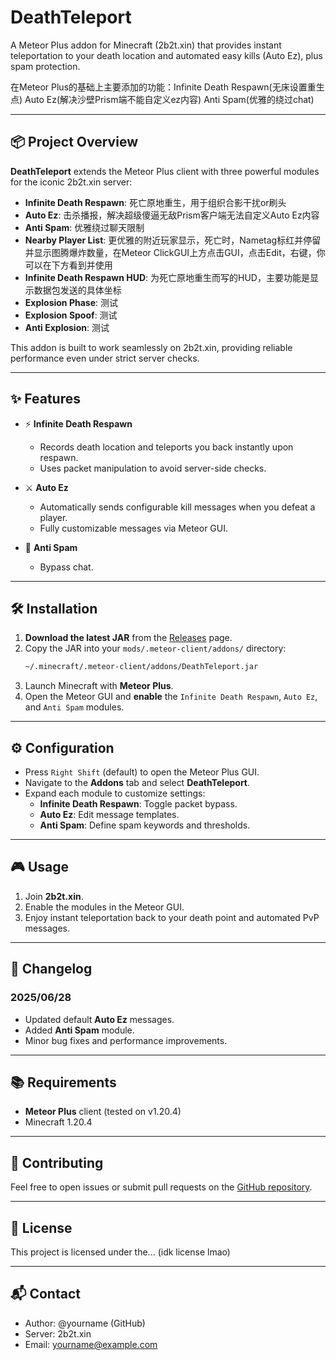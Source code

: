 # DeathTeleport

A Meteor Plus addon for Minecraft (2b2t.xin) that provides instant teleportation to your death location and automated easy kills (Auto Ez), plus spam protection.

在Meteor Plus的基础上主要添加的功能：Infinite Death Respawn(无床设置重生点) Auto Ez(解决沙壁Prism端不能自定义ez内容) Anti Spam(优雅的绕过chat)

&#x20;&#x20;

---

## 📦 Project Overview

**DeathTeleport** extends the Meteor Plus client with three powerful modules for the iconic 2b2t.xin server:

- **Infinite Death Respawn**: 死亡原地重生，用于组织合影干扰or刷头
- **Auto Ez**: 击杀播报，解决超级傻逼无敌Prism客户端无法自定义Auto Ez内容
- **Anti Spam**: 优雅绕过聊天限制
- **Nearby Player List**: 更优雅的附近玩家显示，死亡时，Nametag标红并停留并显示图腾爆炸数量，在Meteor ClickGUI上方点击GUI，点击Edit，右键，你可以在下方看到并使用
- **Infinite Death Respawn HUD**: 为死亡原地重生而写的HUD，主要功能是显示数据包发送的具体坐标
- **Explosion Phase**: 测试
- **Explosion Spoof**: 测试
- **Anti Explosion**: 测试

This addon is built to work seamlessly on 2b2t.xin, providing reliable performance even under strict server checks.

---

## ✨ Features

- ⚡ **Infinite Death Respawn**

  - Records death location and teleports you back instantly upon respawn.
  - Uses packet manipulation to avoid server-side checks.

- ⚔️ **Auto Ez**

  - Automatically sends configurable kill messages when you defeat a player.
  - Fully customizable messages via Meteor GUI.

- 🚫 **Anti Spam**

  - Bypass chat.

---

## 🛠 Installation

1. **Download the latest JAR** from the [Releases](#) page.
2. Copy the JAR into your `mods/.meteor-client/addons/` directory:
   ```bash
   ~/.minecraft/.meteor-client/addons/DeathTeleport.jar
   ```
3. Launch Minecraft with **Meteor Plus**.
4. Open the Meteor GUI and **enable** the `Infinite Death Respawn`, `Auto Ez`, and `Anti Spam` modules.

---

## ⚙️ Configuration

- Press `Right Shift` (default) to open the Meteor Plus GUI.
- Navigate to the **Addons** tab and select **DeathTeleport**.
- Expand each module to customize settings:
  - **Infinite Death Respawn**: Toggle packet bypass.
  - **Auto Ez**: Edit message templates.
  - **Anti Spam**: Define spam keywords and thresholds.

---

## 🎮 Usage

1. Join **2b2t.xin**.
2. Enable the modules in the Meteor GUI.
3. Enjoy instant teleportation back to your death point and automated PvP messages.

---

## 📜 Changelog

### 2025/06/28

- Updated default **Auto Ez** messages.
- Added **Anti Spam** module.
- Minor bug fixes and performance improvements.

---

## 📚 Requirements

- **Meteor Plus** client (tested on v1.20.4)
- Minecraft 1.20.4

---

## 🤝 Contributing

Feel free to open issues or submit pull requests on the [GitHub repository](#).

---

## 📄 License

This project is licensed under the... (idk license lmao)

---

## 📬 Contact

- Author: @yourname (GitHub)
- Server: 2b2t.xin
- Email: [yourname@example.com](mailto\:yourname@example.com)

